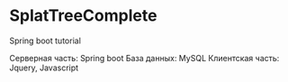 # SplatTreeComplete
Spring boot tutorial 

Серверная часть: Spring boot
База данных: MySQL
Клиентская часть: Jquery, Javascript
